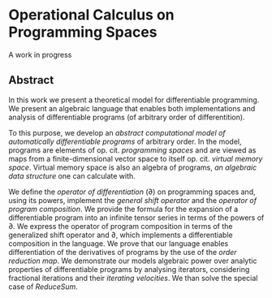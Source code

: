 # Operational Calculus on Programming Spaces
A work in progress

## Abstract

In this work we present a theoretical model for differentiable programming. We present an algebraic language that enables both implementations and analysis of differentiable programs (of arbitrary order of differentition).

To this purpose, we develop an _abstract computational model of automatically differentiable programs_ of arbitrary order. In the model, programs are elements of op. cit. _programming spaces_ and are viewed as maps from a finite-dimensional vector space to itself op. cit. _virtual memory space_.
   Virtual memory space is also an algebra of programs, _an algebraic data structure_ one can calculate with.
   
We define the _operator of differentiation_ (∂) on programming spaces and, using its powers, implement the _general shift operator_ and the _operator of program composition_.
We provide the formula for the expansion of a differentiable program into an infinite tensor series in terms of the powers of ∂. We express the operator of program composition in terms of the generalized shift operator and ∂, which implements a differentiable composition in the language. We prove that our language enables differentiation of the derivatives of programs by the use of the _order reduction map_. We demonstrate our models algebraic power over analytic properties of differentiable programs by analysing iterators, considering fractional iterations and their _iterating velocities_. We than solve the special case of _ReduceSum_.

